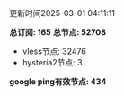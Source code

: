 更新时间2025-03-01 04:11:11

**总订阅: 165**
**总节点: 52708**
- vless节点: 32476
- hysteria2节点: 3

**google ping有效节点: 434**

